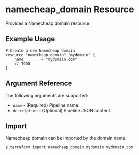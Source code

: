 # namecheap_domain Resource

Provides a Namecheap domain resource.

## Example Usage

```hcl
# Create a new Namecheap domain
resource "namecheap_domain" "mydomain" {
    name        = "mydomain.com"
    // TODO
}
```

## Argument Reference

The following arguments are supported:

* `name` - (Required) Pipeline name.
* `description` - (Optional) Pipeline JSON content.

## Import

Namecheap domain can be imported by the domain name.

```
$ terraform import namecheap_domain.mydomain mydomain.com
```
